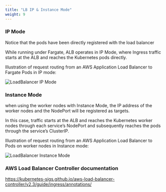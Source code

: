 ```yaml
---
title: "LB IP & Instance Mode"
weight: 9
---
```


### IP Mode

Notice that the pods have been directly registered with the load balancer

While running under Fargate, ALB operates in IP Mode, where Ingress traffic starts at the ALB and reaches the Kubernetes pods directly.

Illustration of request routing from an AWS Application Load Balancer to Fargate Pods in IP mode:

![LoadBalancer IP Mode](https://www.eksworkshop.com/images/fargate/IPMode.png)


### Instance Mode

when using the worker nodes with Instance Mode, the IP address of the worker nodes and the NodePort will be registered as targets.

In this case, traffic starts at the ALB and reaches the Kubernetes worker nodes through each service’s NodePort and subsequently reaches the pods through the service’s ClusterIP.

Illustration of request routing from an AWS Application Load Balancer to Pods on worker nodes in Instance mode:

![LoadBalancer Instance Mode](https://www.eksworkshop.com/images/fargate/InstanceMode.png)

### AWS Load Balancer Controller documentation

https://kubernetes-sigs.github.io/aws-load-balancer-controller/v2.3/guide/ingress/annotations/

